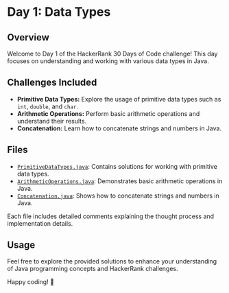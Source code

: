# Day 1: Data Types

## Overview

Welcome to Day 1 of the HackerRank 30 Days of Code challenge! This day focuses on understanding and working with various data types in Java.

## Challenges Included

- **Primitive Data Types:** Explore the usage of primitive data types such as `int`, `double`, and `char`.
- **Arithmetic Operations:** Perform basic arithmetic operations and understand their results.
- **Concatenation:** Learn how to concatenate strings and numbers in Java.

## Files

- [`PrimitiveDataTypes.java`](PrimitiveDataTypes.java): Contains solutions for working with primitive data types.
- [`ArithmeticOperations.java`](ArithmeticOperations.java): Demonstrates basic arithmetic operations in Java.
- [`Concatenation.java`](Concatenation.java): Shows how to concatenate strings and numbers in Java.

Each file includes detailed comments explaining the thought process and implementation details.

## Usage

Feel free to explore the provided solutions to enhance your understanding of Java programming concepts and HackerRank challenges.

Happy coding! 🚀
